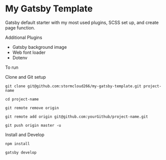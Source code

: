 # My Gatsby Template

Gatsby default starter with my most used plugins, SCSS set up, and create page function.

Additional Plugins
* Gatsby background image
* Web font loader
* Dotenv

To run

Clone and Git setup

`git clone git@github.com:stormcloud266/my-gatsby-template.git project-name`

`cd project-name`

`git remote remove origin`

`git remote add origin git@github.com:yourGithub/project-name.git`

`git push origin master -u`

Install and Develop

`npm install`

`gatsby develop`
